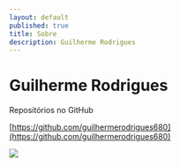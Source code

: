 ```yaml
---
layout: default
published: true
title: Sobre
description: Guilherme Rodrigues
---
```


# Guilherme Rodrigues

Repositórios no GitHub

[https://github.com/guilhermerodrigues680](https://github.com/guilhermerodrigues680)

![](https://avatars1.githubusercontent.com/u/31080853?s=460&v=4)


